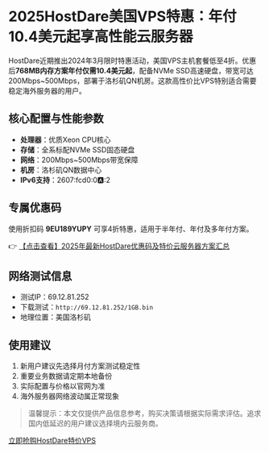 # 2025HostDare美国VPS特惠：年付10.4美元起享高性能云服务器

HostDare近期推出2024年3月限时特惠活动，美国VPS主机套餐低至4折。优惠后**768MB内存方案年付仅需10.4美元起**，配备NVMe SSD高速硬盘，带宽可达200Mbps~500Mbps，部署于洛杉矶QN机房。这款高性价比VPS特别适合需要稳定海外服务器的用户。

## 核心配置与性能参数
- **处理器**：优质Xeon CPU核心
- **存储**：全系标配NVMe SSD固态硬盘
- **网络**：200Mbps~500Mbps带宽保障
- **机房**：洛杉矶QN数据中心
- **IPv6支持**：2607:fcd0:0:a::2

## 专属优惠码
使用折扣码 **9EU189YUPY** 可享4折特惠，适用于半年付、年付及多年付方案。

👉 [【点击查看】2025年最新HostDare优惠码及特价云服务器方案汇总](https://bit.ly/hostdare)

## 网络测试信息
- 测试IP：69.12.81.252
- 下载测试：`http://69.12.81.252/1GB.bin`
- 地理位置：美国洛杉矶

## 使用建议
1. 新用户建议先选择月付方案测试稳定性
2. 重要业务数据请定期本地备份
3. 实际配置与价格以官网为准
4. 海外服务器网络波动属正常现象

> 温馨提示：本文仅提供产品信息参考，购买决策请根据实际需求评估。追求国内低延迟的用户建议选择境内云服务商。

[立即抢购HostDare特价VPS](https://bit.ly/hostdare)